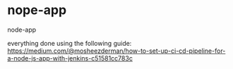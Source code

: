 # nope-app
node-app

everything done using the following guide: https://medium.com/@mosheezderman/how-to-set-up-ci-cd-pipeline-for-a-node-js-app-with-jenkins-c51581cc783c
